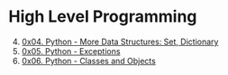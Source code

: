 # High Level Programming

4. [0x04. Python - More Data Structures: Set, Dictionary](./0x04-python-more_data_structures/)
5. [0x05. Python - Exceptions](./0x05-python-exceptions/ 'Exceptions and Errors')
6. [0x06. Python - Classes and Objects](./0x06-python-classes/ 'OOP (classes and objects)')
